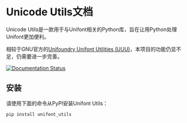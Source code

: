 # Unicode Utils文档

Unicode Utils是一款用于与Unifont相关的Python库，旨在让用Python处理Unifont更加便利。

相较于GNU官方的[Unifoundry Unifont Utilities (UUU)](https://unifoundry.com/unifont/unifont-utilities.html)，本项目的功能仍显不足，仍需要进一步完善。

[![Documentation Status](https://readthedocs.org/projects/unifont-utils/badge/?version=latest)](https://unifont-utils.readthedocs.io/zh-cn/latest/?badge=latest)

## 安装

请使用下面的命令从PyPI安装Unifont Utils：

``` shell
pip install unifont_utils
```
